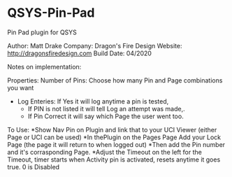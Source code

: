 # QSYS-Pin-Pad
Pin Pad plugin for QSYS

Author: Matt Drake
Company: Dragon's Fire Design
Website: http://dragonsfiredesign.com
Build Date: 04/2020

Notes on implementation:

Properties:
Number of Pins: Choose how many Pin and Page combinations you want
* Log Enteries: If Yes it will log anytime a pin is tested,
   * If PIN is not listed it will tell Log an attempt was made,.
   * If Pin Correct it will say which Page the user went too.

To Use:
*Show Nav Pin on Plugin and link that to your UCI Viewer (either Page or UCI can be used)
*In thePlugin on the Pages Page Add your Lock Page (the page it will return to when logged out)
*Then add the Pin number and it's corrasponding Page.
*Adjust the Timeout on the left for the Timeout, timer starts when Activity pin is activated, resets anytime it goes true. 0 is Disabled
